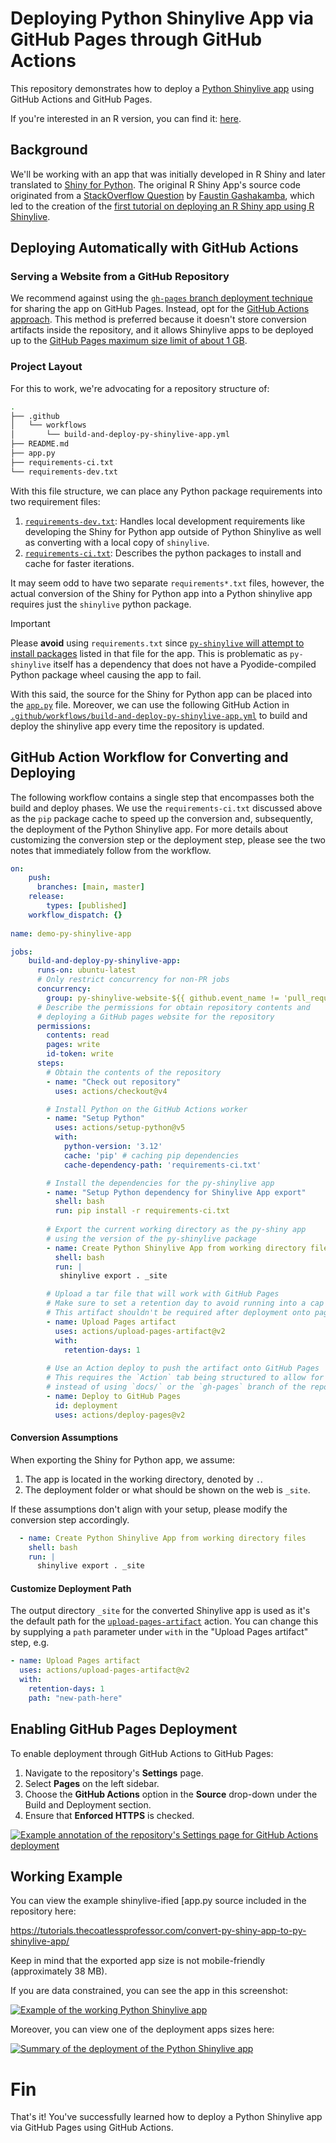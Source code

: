 # Deploying Python Shinylive App via GitHub Pages through GitHub Actions

This repository demonstrates how to deploy a [Python Shinylive app](https://shiny.posit.co/py/docs/shinylive.html) using GitHub Actions and GitHub Pages.

If you're interested in an R version, you can find it: [here](https://github.com/coatless-tutorials/convert-shiny-app-r-shinylive).

## Background

We'll be working with an app that was initially developed in R Shiny and later translated to [Shiny for Python](https://shiny.posit.co/py/). The original R Shiny App's source code originated from a [StackOverflow Question](https://stackoverflow.com/questions/78160039/using-shinylive-to-allow-deployment-of-r-shiny-apps-from-a-static-webserver-yiel) by [Faustin Gashakamba](https://stackoverflow.com/users/5618354/faustin-gashakamba), which led to the creation of the [first tutorial on deploying an R Shiny app using R Shinylive](https://github.com/coatless-tutorials/convert-shiny-app-r-shinylive).

## Deploying Automatically with GitHub Actions

### Serving a Website from a GitHub Repository

We recommend against using the [`gh-pages` branch deployment technique](https://docs.github.com/en/pages/getting-started-with-github-pages/configuring-a-publishing-source-for-your-github-pages-site#publishing-from-a-branch) for sharing the app on GitHub Pages. Instead, opt for the [GitHub Actions approach](https://docs.github.com/en/pages/getting-started-with-github-pages/configuring-a-publishing-source-for-your-github-pages-site#publishing-with-a-custom-github-actions-workflow). This method is preferred because it doesn't store conversion artifacts inside the repository, and it allows Shinylive apps to be deployed up to the [GitHub Pages maximum size limit of about 1 GB](https://docs.github.com/en/pages/getting-started-with-github-pages/about-github-pages#usage-limits).

### Project Layout

For this to work, we're advocating for a repository structure of: 

```sh
.
├── .github
│   └── workflows
│       └── build-and-deploy-py-shinylive-app.yml
├── README.md
├── app.py
├── requirements-ci.txt
└── requirements-dev.txt
```

With this file structure, we can place any Python package requirements into two requirement files:

1. [`requirements-dev.txt`](requirements-dev.txt): Handles local development requirements like developing the Shiny for Python app outside of Python Shinylive as well as converting with a local copy of `shinylive`.
2. [`requirements-ci.txt`](requirements-ci.txt): Describes the python packages to install and cache for faster iterations.

It may seem odd to have two separate `requirements*.txt` files, however, the actual conversion of the Shiny for Python app into a Python shinylive app requires just the `shinylive` python package. 

> [!IMPORTANT]
>
> Please **avoid** using `requirements.txt` since
> [`py-shinylive` will attempt to install packages](https://github.com/posit-dev/py-shinylive/issues/17)
> listed in that file for the app. This is problematic as `py-shinylive` itself has a dependency
> that does not have a Pyodide-compiled Python package wheel causing the app to fail.

With this said, the source for the Shiny for Python app can be placed into the [`app.py`](app.py) file.  Moreover, we can use the following GitHub Action in [`.github/workflows/build-and-deploy-py-shinylive-app.yml`](.github/workflows/build-and-deploy-py-shinylive-app.yml) to build and deploy the shinylive app every time the repository is updated.

## GitHub Action Workflow for Converting and Deploying

The following workflow contains a single step that encompasses both the build and deploy phases. We use the `requirements-ci.txt` discussed above as the `pip` package cache to speed up the conversion and, subsequently, the deployment of the Python Shinylive app. For more details about customizing the conversion step or the deployment step, please see the two notes that immediately follow from the workflow.

```yaml
on:
    push:
      branches: [main, master]
    release:
        types: [published]
    workflow_dispatch: {}
   
name: demo-py-shinylive-app

jobs:
    build-and-deploy-py-shinylive-app:
      runs-on: ubuntu-latest
      # Only restrict concurrency for non-PR jobs
      concurrency:
        group: py-shinylive-website-${{ github.event_name != 'pull_request' || github.run_id }}
      # Describe the permissions for obtain repository contents and 
      # deploying a GitHub pages website for the repository
      permissions:
        contents: read
        pages: write
        id-token: write
      steps:
        # Obtain the contents of the repository
        - name: "Check out repository"
          uses: actions/checkout@v4

        # Install Python on the GitHub Actions worker
        - name: "Setup Python"
          uses: actions/setup-python@v5
          with:
            python-version: '3.12'
            cache: 'pip' # caching pip dependencies
            cache-dependency-path: 'requirements-ci.txt'

        # Install the dependencies for the py-shinylive app
        - name: "Setup Python dependency for Shinylive App export"
          shell: bash
          run: pip install -r requirements-ci.txt
  
        # Export the current working directory as the py-shiny app
        # using the version of the py-shinylive package
        - name: Create Python Shinylive App from working directory files
          shell: bash
          run: |
           shinylive export . _site

        # Upload a tar file that will work with GitHub Pages
        # Make sure to set a retention day to avoid running into a cap
        # This artifact shouldn't be required after deployment onto pages was a success.
        - name: Upload Pages artifact
          uses: actions/upload-pages-artifact@v2
          with: 
            retention-days: 1
        
        # Use an Action deploy to push the artifact onto GitHub Pages
        # This requires the `Action` tab being structured to allow for deployment
        # instead of using `docs/` or the `gh-pages` branch of the repository
        - name: Deploy to GitHub Pages
          id: deployment
          uses: actions/deploy-pages@v2
```

#### Conversion Assumptions

When exporting the Shiny for Python app, we assume:

1. The app is located in the working directory, denoted by `.`.
2. The deployment folder or what should be shown on the web is `_site`.

If these assumptions don't align with your setup, please modify the conversion step accordingly.

```yaml
  - name: Create Python Shinylive App from working directory files
    shell: bash
    run: |
      shinylive export . _site
```

#### Customize Deployment Path

The output directory `_site` for the converted Shinylive app is used as it's the default path for the [`upload-pages-artifact`](https://github.com/actions/upload-pages-artifact) action. You can change this by supplying a `path` parameter under `with` in the "Upload Pages artifact" step, e.g.

```yaml
- name: Upload Pages artifact
  uses: actions/upload-pages-artifact@v2
  with: 
    retention-days: 1
    path: "new-path-here"
```





## Enabling GitHub Pages Deployment

To enable deployment through GitHub Actions to GitHub Pages:

1. Navigate to the repository's **Settings** page.
2. Select **Pages** on the left sidebar.
3. Choose the **GitHub Actions** option in the **Source** drop-down under the Build and Deployment section.
4. Ensure that **Enforced HTTPS** is checked.

[![Example annotation of the repository's Settings page for GitHub Actions deployment][1]][1]

## Working Example

You can view the example shinylive-ified [app.py source included in the repository here:

<https://tutorials.thecoatlessprofessor.com/convert-py-shiny-app-to-py-shinylive-app/>

Keep in mind that the exported app size is not mobile-friendly (approximately 38 MB).

If you are data constrained, you can see the app in this screenshot: 

[![Example of the working Python Shinylive app][2]][2]

Moreover, you can view one of the deployment apps sizes here: 

[![Summary of the deployment of the Python Shinylive app][3]][3]

# Fin

That's it! You've successfully learned how to deploy a Python Shinylive app via GitHub Pages using GitHub Actions.

  [1]: https://i.imgur.com/lGkZNeM.png 
  [2]: https://i.imgur.com/krmVxIF.png
  [3]: https://i.imgur.com/xouALeM.png
